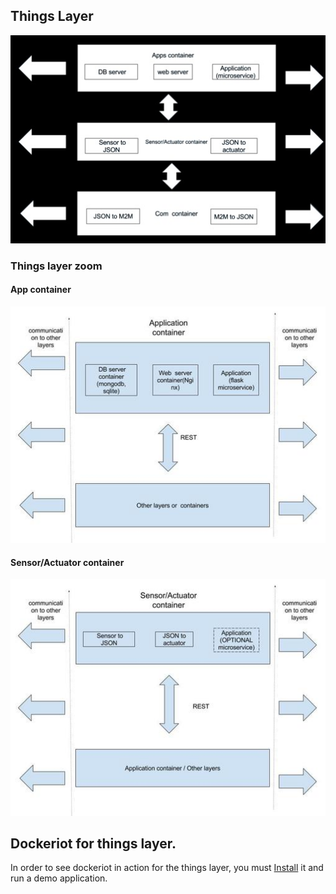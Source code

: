 ## Things Layer
<img src="./Things layer(2).jpg "> 

### Things layer zoom
#### App container
<img src="./App container(1).jpg ">

#### Sensor/Actuator container
<img src="./Sensor_ActuatorContainer2(1).jpg ">

## Dockeriot for things layer. 
In order to see dockeriot in action for the things layer, you must [Install](installation.md) it and run 
a demo application. 



